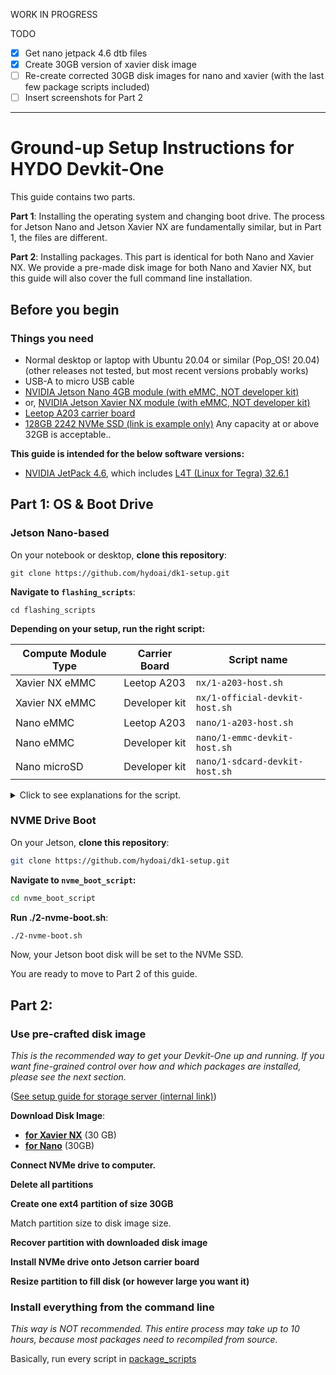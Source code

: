 WORK IN PROGRESS

TODO

- [x] Get nano jetpack 4.6 dtb files
- [x] Create 30GB version of xavier disk image
- [ ] Re-create corrected 30GB disk images for nano and xavier (with the last few package scripts included)
- [ ] Insert screenshots for Part 2 
---

# Ground-up Setup Instructions for HYDO Devkit-One

This guide contains two parts. 

**Part 1**: Installing the operating system and changing boot drive. The process for Jetson Nano and Jetson Xavier NX are fundamentally similar, but in Part 1, the files are different.

**Part 2**: Installing packages. This part is identical for both Nano and Xavier NX. We provide a pre-made disk image for both Nano and Xavier NX, but this guide will also cover the full command line installation.

## Before you begin

### Things you need

+ Normal desktop or laptop with Ubuntu 20.04 or similar (Pop_OS! 20.04) (other releases not tested, but most recent versions probably works)
+ USB-A to micro USB cable
+ [NVIDIA Jetson Nano 4GB module (with eMMC, NOT developer kit)](https://www.nvidia.com/en-us/autonomous-machines/embedded-systems/jetson-nano/)
+ or, [NVIDIA Jetson Xavier NX module (with eMMC, NOT developer kit)](https://www.nvidia.com/en-us/autonomous-machines/embedded-systems/jetson-xavier-nx/)
+ [Leetop A203 carrier board](http://www.leetop.top/leetopen.asp?id=256)
+ [128GB 2242 NVMe SSD (link is example only)](https://www.transcend-info.com/Embedded/Products/No-1164) Any capacity at or above 32GB is acceptable..

**This guide is intended for the below software versions:**

+ [NVIDIA JetPack 4.6](https://developer.nvidia.com/jetpack-sdk-46), which includes [L4T (Linux for Tegra) 32.6.1](https://developer.nvidia.com/embedded/linux-tegra-r3261)

## Part 1: OS & Boot Drive

### Jetson Nano-based

On your notebook or desktop, **clone this repository**:
```
git clone https://github.com/hydoai/dk1-setup.git
```

**Navigate to `flashing_scripts`**:
```
cd flashing_scripts
```

**Depending on your setup, run the right script:**

Compute Module Type | Carrier Board | Script name
---|---|---
Xavier NX eMMC | Leetop A203 | `nx/1-a203-host.sh`
Xavier NX eMMC | Developer kit | `nx/1-official-devkit-host.sh`
Nano eMMC | Leetop A203 | `nano/1-a203-host.sh`
Nano eMMC | Developer kit | `nano/1-emmc-devkit-host.sh`
Nano microSD | Developer kit | `nano/1-sdcard-devkit-host.sh`

<details><summary>Click to see explanations for the script.</summary>
<p>

Jetson modules either have a microSD card slot or internal memory (called eMMC).
If you buy a developer kit, the module will have a microSD card.
If you ordered a module separately, it probably has a eMMC.
  
#### Download L4T Driver Package and Sample Root Filesystem from NVIDIA

I have copied most large files to [storage.hydo.ai](https://storage.hydo.ai) as a mirror for faster downloads.

+ [Link to download L4T Driver Package for Nano](https://developer.nvidia.com/embedded/l4t/r32_release_v6.1/t210/jetson-210_linux_r32.6.1_aarch64.tbz2) ([storage.hydo.ai mirror](https://storage.hydo.ai/nvidia-mirror/jetpack4-6/nano/Jetson-210_Linux_R32.6.1_aarch64.tbz2))
+ [Link to download Sample Root Filesystem for Nano](https://developer.nvidia.com/embedded/l4t/r32_release_v6.1/t210/tegra_linux_sample-root-filesystem_r32.6.1_aarch64.tbz2) ([storage.hydo.ai mirror](https://storage.hydo.ai/nvidia-mirror/jetpack4-6/nano/Tegra_Linux_Sample-Root-Filesystem_R32.6.1_aarch64.tbz2))


Decompressing the L4T Driver Package will output a directory named `Linux_for_Tegra`. 

Inside this, we will add a new kernel dtb file from Leetop for the A203 carrier board.

+ [A203 Nano Jetpack4.6 dtb](leetop_kernel_files/jetpack_4.6_nano203.rar)

Decompress the `.rar` file while preserving directory:

This will extract one `.dtb` file insde `nx/Linux_for_Tegra/kernel/dtb` directory.

Copy this to the same corresponding directory in the full `Linux for Tegra` directory extracted above, and compress it back with tar.

Go straight to (#nvme-drive-boot)
  
#### Xavier files

Most of the steps are the same with Nano, but with these different files:

+ [Download L4T Driver Package for NX](https://developer.nvidia.com/embedded/l4t/r32_release_v6.1/t186/jetson_linux_r32.6.1_aarch64.tbz2) ([storage.hydo.ai mirror](https://storage.hydo.ai/nvidia-mirror/jetpack4-6/nx/Jetson_Linux_R32.6.1_aarch64.tbz2))
+ [Download Sample Root Filesystem for NX](https://developer.nvidia.com/embedded/l4t/r32_release_v6.1/t186/tegra_linux_sample-root-filesystem_r32.6.1_aarch64.tbz2) ([storage.hydo.ai mirror](https://storage.hydo.ai/nvidia-mirror/jetpack4-6/nx/Tegra_Linux_Sample-Root-Filesystem_R32.6.1_aarch64.tbz2))
+ [A203 Xavier NX Jetpack4.6 dtb](leetop_kernel_files/jetpack4.6_203nx.rar)

</p></details>

### NVME Drive Boot

On your Jetson, **clone this repository**:
```bash
git clone https://github.com/hydoai/dk1-setup.git
```

**Navigate to `nvme_boot_script`:**
```bash
cd nvme_boot_script
```

**Run ./2-nvme-boot.sh**:
```bash
./2-nvme-boot.sh
```

Now, your Jetson boot disk will be set to the NVMe SSD.

You are ready to move to Part 2 of this guide.

## Part 2:

### Use pre-crafted disk image

*This is the recommended way to get your Devkit-One up and running. If you want fine-grained control over how and which packages are installed, please see the next section.*

([See setup guide for storage server (internal link)](https://github.com/hydoai/fs1-setup))

**Download Disk Image**:

+ [**for Xavier NX**](https://storage.hydo.ai/nx-latest.img) (30 GB)
+ [**for Nano**](https://storage.hydo.ai/nano-latest.img) (30GB)

**Connect NVMe drive to computer.**

**Delete all partitions**

**Create one ext4 partition of size 30GB** 

Match partition size to disk image size.

**Recover partition with downloaded disk image**

**Install NVMe drive onto Jetson carrier board**

**Resize partition to fill disk (or however large you want it)**


### Install everything from the command line

*This way is NOT recommended. This entire process may take up to 10 hours, because most packages need to recompiled from source.*

Basically, run every script in [package_scripts](package_scripts)


